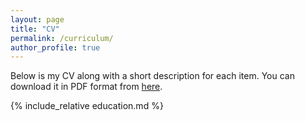 ```yaml
---
layout: page
title: "CV"
permalink: /curriculum/
author_profile: true
---
```


Below is my CV along with a short description for each item.
You can download it in PDF format from [here](../documents/CV.pdf).

{% include_relative education.md %}